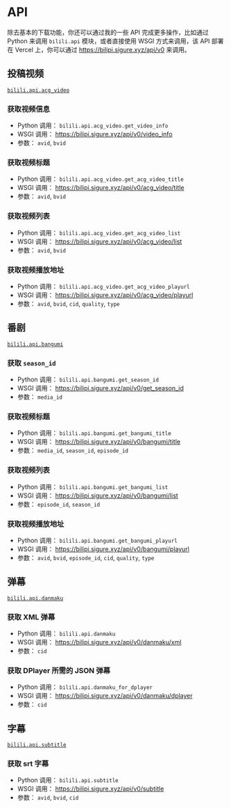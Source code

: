 # API <Badge type="tip" text="v0"/> <Badge type="warning" text="beta"/>

除去基本的下载功能，你还可以通过我的一些 API 完成更多操作，比如通过 Python 来调用 `bilili.api` 模块，或者直接使用 WSGI 方式来调用，该 API 部署在 Vercel 上，你可以通过 <https://bilipi.sigure.xyz/api/v0> 来调用。

## 投稿视频

[`bilili.api.acg_video`](https://github.com/SigureMo/bilili/blob/master/bilili/api/acg_video.py)

### 获取视频信息

-  Python 调用： `bilili.api.acg_video.get_video_info`
-  WSGI 调用： <https://bilipi.sigure.xyz/api/v0/video_info>
-  参数： `avid`, `bvid`

### 获取视频标题

-  Python 调用： `bilili.api.acg_video.get_acg_video_title`
-  WSGI 调用： <https://bilipi.sigure.xyz/api/v0/acg_video/title>
-  参数： `avid`, `bvid`

### 获取视频列表

-  Python 调用： `bilili.api.acg_video.get_acg_video_list`
-  WSGI 调用： <https://bilipi.sigure.xyz/api/v0/acg_video/list>
-  参数： `avid`, `bvid`

### 获取视频播放地址

-  Python 调用： `bilili.api.acg_video.get_acg_video_playurl`
-  WSGI 调用： <https://bilipi.sigure.xyz/api/v0/acg_video/playurl>
-  参数： `avid`, `bvid`, `cid`, `quality`, `type`

## 番剧

[`bilili.api.bangumi`](https://github.com/SigureMo/bilili/blob/master/bilili/api/bangumi.py)

### 获取 `season_id`

-  Python 调用： `bilili.api.bangumi.get_season_id`
-  WSGI 调用： <https://bilipi.sigure.xyz/api/v0/get_season_id>
-  参数： `media_id`

### 获取视频标题

-  Python 调用： `bilili.api.bangumi.get_bangumi_title`
-  WSGI 调用： <https://bilipi.sigure.xyz/api/v0/bangumi/title>
-  参数： `media_id`, `season_id`, `episode_id`

### 获取视频列表

-  Python 调用： `bilili.api.bangumi.get_bangumi_list`
-  WSGI 调用： <https://bilipi.sigure.xyz/api/v0/bangumi/list>
-  参数： `episode_id`, `season_id`

### 获取视频播放地址

-  Python 调用： `bilili.api.bangumi.get_bangumi_playurl`
-  WSGI 调用： <https://bilipi.sigure.xyz/api/v0/bangumi/playurl>
-  参数： `avid`, `bvid`, `episode_id`, `cid`, `quality`, `type`

## 弹幕

[`bilili.api.danmaku`](https://github.com/SigureMo/bilili/blob/master/bilili/api/danmaku.py)

### 获取 XML 弹幕

-  Python 调用： `bilili.api.danmaku`
-  WSGI 调用： <https://bilipi.sigure.xyz/api/v0/danmaku/xml>
-  参数： `cid`

### 获取 DPlayer 所需的 JSON 弹幕

-  Python 调用： `bilili.api.danmaku_for_dplayer`
-  WSGI 调用： <https://bilipi.sigure.xyz/api/v0/danmaku/dplayer>
-  参数： `cid`

## 字幕

[`bilili.api.subtitle`](https://github.com/SigureMo/bilili/blob/master/bilili/api/subtitle.py)

### 获取 srt 字幕

-  Python 调用： `bilili.api.subtitle`
-  WSGI 调用： <https://bilipi.sigure.xyz/api/v0/subtitle>
-  参数： `avid`, `bvid`, `cid`
